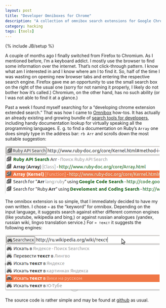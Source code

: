 ```yaml
---
layout: post
title: "Developer Omniboxes for Chrome"
description: "A collection of omnibox search extensions for Google Chrome™, for searching API reference documentation for a number of different languages and libraries."
category: hacking
tags: [tools]
---
```

{% include JB/setup %}

A couple of months ago I finally switched from Firefox to Chromium. As I mentioned before, I’m a keyboard addict. I mostly use the browser
to find some information over the internet. That’s not click-through pattern. I know what am I interested in and I know where am I to find it.
So, half of the time I was wasting on opening new browser tabs and entering the respective search engine. Firefox gave me an opportunity
to use the small search box on the right of the usual one (sorry for not naming it properly, I likely do not bother how it’s called.)
Chromium, on the other hand, has no such ability (or I was not able to find it at a glance.)

Past a week I found myself searching for a “developing chrome extension extended search.” That was how I came to
[Omnibox](http://developer.chrome.com/extensions/omnibox.html) how-tos. It has actually an already existing and growing bundle of
[search tools for developers](https://code.google.com/p/developer-omniboxes-for-chrome/), including handy documentation lookup for
virtually speaking all the programming languages. E. g. to find a documentation on Ruby’s `Array` one does simply type in the
address bar: `rb Arr` and scrolls down the most suitable suggestion:

![Search against Ruby documentation](/img/omnibox-ruby.png)

The omnibox extension is so simple, that I immediately decided to have my own written. I chose `»` as the “keyword” for omnibox.
Depending on the input language, it suggests search against either different common engines (like youtube, wikipedia and bing,) or
against russian analogues (yandex, russian wiki, lingvo translation service.) For `» текст` it suggests the following engines:

![Search against Russian engines](/img/omnibox-lingvo.png)

The source code is rather simple and may be found at [github](https://github.com/mudasobwa/searchisk) as usual.

